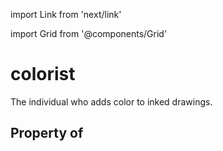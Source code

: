 import Link from 'next/link'
  
import Grid from '@components/Grid'

# colorist

The individual who adds color to inked drawings.

## Property of



